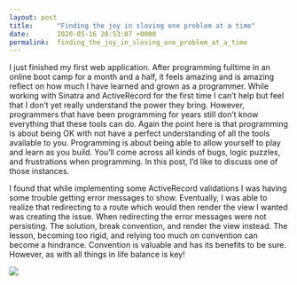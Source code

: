 ```yaml
---
layout: post
title:      "Finding the joy in sloving one problem at a time"
date:       2020-05-16 20:53:07 +0000
permalink:  finding_the_joy_in_sloving_one_problem_at_a_time
---
```




I just finished my first web application. After programming fulltime in an online boot camp for a month and a half, it feels amazing and is amazing reflect on how much I have learned and grown as a programmer. While working with Sinatra and ActiveRecord for the first time I can’t help but feel that I don’t yet really understand the power they bring. However, programmers that have been programming for years still don’t know everything that these tools can do. Again the point here is that programming is about being OK with not have a perfect understanding of all the tools available to you. Programming is about being able to allow yourself to play and learn as you build. You’ll come across all kinds of bugs, logic puzzles, and frustrations when programming. In this post, I’d like to discuss one of those instances. 

I found that while implementing some ActiveRecord validations I was having some trouble getting error messages to show. Eventually, I was able to realize that redirecting to a route which would then render the view I wanted was creating the issue. When redirecting the error messages were not persisting. The solution, break convention, and render the view instead. The lesson, becoming too rigid, and relying too much on convention can become a hindrance. Convention is valuable and has its benefits to be sure. However, as with all things in life balance is key!

![](https://media.giphy.com/media/13HgwGsXF0aiGY/giphy.gif)
